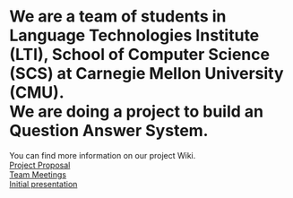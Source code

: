 We are a team of students in Language Technologies Institute (LTI), School of Computer Science (SCS) at Carnegie Mellon University (CMU).  
We are doing a project to build an Question Answer System.
==============  
You can find more information on our project Wiki.  
[Project Proposal](https://github.com/11693-04/project-team04/wiki/Proposal)<br/> 
[Team Meetings](https://github.com/11693-04/project-team04/wiki/Team-Meeting-Timeline)<br/>
[Initial presentation](https://github.com/11693-04/project-team04/wiki/Initial-presentation)<br/>

